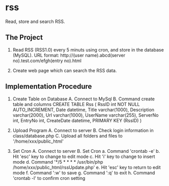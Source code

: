 rss
===

Read, store and search RSS.



The Project
-----------

1. Read RSS (RSS1.0) every 5 minuts using cron, and store in the database (MySQL).
   URL format: http://(user name).abcd(server no).test.com/efgh(entry no).html

2. Create web page which can search the RSS data.



Implementation Procedure
------------------------

1. Create Table on Database
    A. Connect to MySql
    B. Command create table and columns
        CREATE TABLE Rss (
        RssID int NOT NULL AUTO_INCREMENT,
        Date datetime,
        Title varchar(1000),
        Description varchar(2000),
        Url varchar(1000),
        UserName varchar(255),
        ServerNo int,
        EntryNo int,
        CreateDate datetime,
        PRIMARY KEY (RssID)
        )

2. Upload Program
    A. Connect to server
    B. Check login information in class/database.php
    C. Upload all folders and files to '/home/xxx/public_html'

3. Set Cron
    A. Connect to server
    B. Set Cron
        a. Command 'crontab -e'
        b. Hit 'esc' key to change to edit mode
        c. Hit 'i' key to change to insert mode
        d. Command '*/5 * * * * /usr/bin/php /home/xxx/public_html/rssUpdate.php'
        e. Hit 'esc' key to return to edit mode
        f. Command ':w' to save
        g. Command ':q' to exit
        h. Command 'crontab -l' to confirm cron setting

